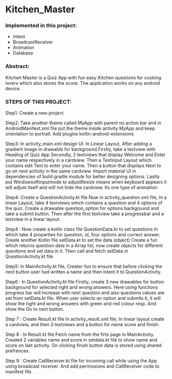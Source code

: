 # Kitchen_Master

### Implemented in this project:
- Intent
- BroadcastReceiver
- Animation
- Database

### Abstract:
Kitchen Master is a Quiz App with fun easy Kitchen questions for cooking lovers which also stores the score. The application works on any android device.

### STEPS OF THIS PROJECT:

Step1: Create a new project.

Step2: Take another theme called MyApp with parent no action bar and in AndroidManifest.xml file put the theme inside activity MyApp and keep orientation to portrait.
            Add plugins kotlin-android-extensions

Step3: In activity_main.xml design UI:
	In Linear Layout,
	After adding a gradient image in drawable for background
	Firstly, take a textview with Heading of Quiz App
	Secondly, 2 textviews that display Welcome and Enter your name respectively in a cardview.
	Then a Textinput Layout which contains edit Text to enter your name.
	Then a button that displays Next to go on next activity in the same cardview.
	Import material UI in dependencies of build.gradle module for better designing options.
	Lastly put Windowsoftinputmode to adjustResize means when keyboard appears it will adjust itself  and will not hide the cardview. Its one type of animation.

Step4: Create a QuestionActivity.kt file
	Now in activity_question.xml file,
		In a linear Layout,
		take 4 textviews which contains a question and 4 options of the quiz.
		Create a drawable question_option for options background and take a submit button.
		Then after the first textview take a  progressbar and a textview in a linear layout.
	
Step4 : Now create a kotlin class file QuestionData.kt to set questions
	In which take 4 properties for question, id, four options and correct answer.
             Create another Kotlin file setData.kt to set the data (object)
	Create a fun which returns question data in a Array list, now create objects for different questions and set data in it.
	Then call and fetch setData in QuestionActivity.kt file

Step5: In MainActivity.kt file,
	Creater fun to ensure that before clicking the next button user had written a name and then intent it to QuestionActivity.

Step6 : In QuestionActivity.kt file 
	Firstly, create 3 new drawables for button background for selected right and wrong answers.
	Here using functions progress bar will increase with next question and also questions values are set from setData.kt file.
	When user selects an option and submits it, it will show the right and wrong answers with green and red colour resp. And show the Go to next button.

Step 7 : Create Result.kt file
	In activity_result.xml file,
	In linear layout create a cardview, and then 3 textviews and a button for name score and finish.

Step 8 :  In Result.kt file
	Fetch name from the firts page in MainActivity. Created 2 variables name and score in setdata.kt file to show name and score on last activity.
	On clicking finish button data is stored using shared prefrences.

Step 9 : Create CallReceiver.kt file for incoming call while using the App using broadcast receiver.
	And add permissions and CallReceiver code to manifest file.
	
